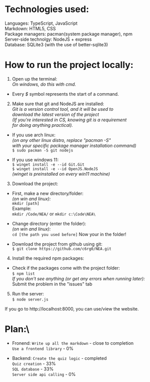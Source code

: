 # Technologies used:
Languages: TypeScript, JavaScript\
Markdown: HTML5, CSS\
Package managers: pacman(system package manager), npm\
Server-side technolgy: NodeJS + express\
Database: SQLite3 (with the use of better-sqlite3)

# How to run the project locally:

1. Open up the terminal:\
*On windows, do this with cmd.*
- Every *$* symbol represents the start of a command.

2. Make sure that git and NodeJS are installed:\
*Git is a version control tool, and it will be used to*\
*download the latest version of the project*\
*(If you're interested in CS, knowing git is a requirement*\
*for doing anything practical).*

- If you use arch linux:\
*(on any other linux distro, replace "pacman -S"\
with your specific package manager installation command)*\
`$ sudo pacman -S git nodejs`

- If you use windows 11:\
`$ winget install -e --id Git.Git`\
`$ winget install -e --id OpenJS.NodeJS`\
*(winget is preinstalled on every win11 machine)*

3. Download the project:
- First, make a new directory/folder:\
*(on win and linux):*\
`mkdir [path]`\
Example:\
`mkdir /Code/NEA/` or `mkdir c:\Code\NEA\`

- Change directory (enter the folder):\
*(on win and linux):*\
`cd [the path you used before]`
Now your in the folder!

- Download the project from github using git:\
`$ git clone https://github.com/c6rg0/NEA.git`

4. Install the required npm packages:
- Check if the packages come with the project folder:\
`$ npm list`\
*If you don't see anything (or get any errors when running later):*\
Submit the problem in the "issues" tab

5. Run the server:\
`$ node server.js`

If you go to http://localhost:8000, you can use/view the website.

# Plan:\
- Fronend:
`Write up all the markdown` - close to completion\
`Use a frontend library` - 0% 

- Backend:
`Create the quiz logic` - completed\
`Quiz creation` - 33%\
`SQL database` - 33%\
`Server side api calling` - 0%

